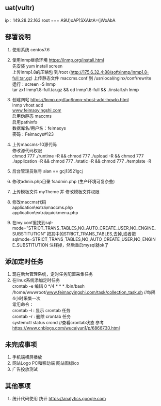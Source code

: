 ## uat(vultr)    
ip：149.28.22.163 
root === A9U)oAP]SXAktA=(jWoAbA

## 部署说明
1. 使用系统 centos7.6
2. 使用lnmp继承环境 https://lnmp.org/install.html    
   先安装 yum install screen  
   上传lnmp1.8的压缩包 到/root  (http://175.6.32.4:88/soft/lnmp/lnmp1.8-full.tar.gz)
   上传静态文件 maccms.conf 到 /usr/local/nginx/conf/rewrite  
   运行：screen -S lnmp    
    tar zxf lnmp1.8-full.tar.gz && cd lnmp1.8-full && ./install.sh lnmp 

3.  创建网站  https://lnmp.org/faq/lnmp-vhost-add-howto.html  
    lnmp vhost add  
    www.feimaoyingshi.com   
    启用伪静态 maccms    
    启用pathinfo    
    数据库名/用户名：feimaoys    
    密码：Feimaoys#123    

4. 上传maccms-10源代码    
    修改源代码权限    
    chmod 777 ./runtime -R && chmod 777 ./upload -R && chmod 777 ./application -R && chmod 777 ./static -R && chmod 777 ./template -R

5. 后台管理员账号 alan == gcj13521gcj    
6. 修改admin.php目录 fsadmin.php (生产环境可复杂些)
7. 上传模板文件 myTheme  并 修改模板文件权限
8. 修改maccms代码    
    application\extra\maccms.php    
    application\extra\quickmenu.php    
9. 在my.conf里找到sql-mode=”STRICT_TRANS_TABLES,NO_AUTO_CREATE_USER,NO_ENGINE_SUBSTITUTION”
把其中的STRICT_TRANS_TABLES,去掉,或者把sqlmode=STRICT_TRANS_TABLES,NO_AUTO_CREATE_USER,NO_ENGINE_SUBSTITUTION
注释掉，然后重启mysql就ok了

## 添加定时任务
1. 现在后台管理系统，定时任务配置采集任务
2. 在linux系统添加定时任务    
 crontab -e
 编辑 0 */4 * * * /bin/bash /home/wwwroot/www.feimaoyingshi.com/task/collection_task.sh   //每隔4小时采集一次    
 常用命令：    
 crontab –l : 显示 crontab 任务    
 crontab -r : 删除 crontab 任务    
 systemctl status crond //查看crontab状态
 参考 https://www.cnblogs.com/wucaiyun1/p/6866730.html    



## 未完成事项
1. 手机端横屏播放
2. 网站Logo PC和移动端  网站图标ico
3. 广告投放测试

## 其他事项
1. 统计代码使用 统计 https://analytics.google.com



